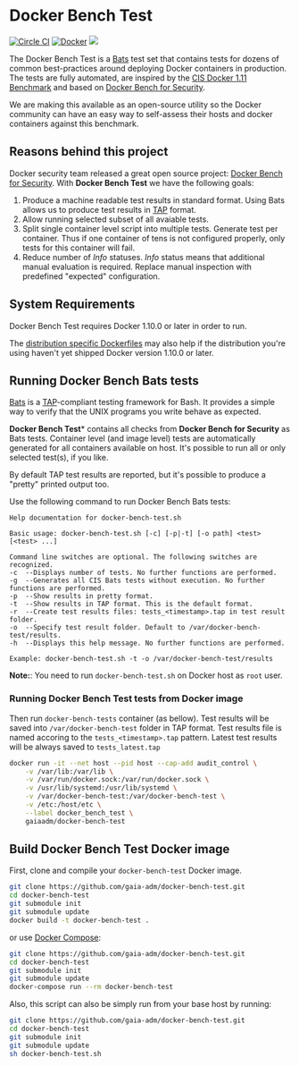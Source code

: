 # Docker Bench Test

[![Circle CI](https://circleci.com/gh/gaia-adm/docker-bench-test.svg?style=svg)](https://circleci.com/gh/gaia-adm/docker-bench-test) 
[![Docker](https://img.shields.io/docker/pulls/gaiaadm/docker-bench-test.svg)](https://hub.docker.com/r/gaiaadm/docker-bench-test/)
[![](https://badge.imagelayers.io/gaiaadm/docker-bench-test:master.svg)](https://imagelayers.io/?images=gaiaadm/docker-bench-test:master)

The Docker Bench Test is a [Bats](https://github.com/sstephenson/bats) test set that contains tests for dozens of common best-practices around deploying Docker containers in production. The tests are fully automated, are inspired by the [CIS Docker 1.11 Benchmark](https://benchmarks.cisecurity.org/tools2/docker/CIS_Docker_1.11.0_Benchmark_v1.0.0.pdf) and based on [Docker Bench for Security](https://github.com/docker/docker-bench-security).

We are making this available as an open-source utility so the Docker community can have an easy way to self-assess their hosts and docker containers against this benchmark.

## Reasons behind this project

Docker security team released a great open source project: [Docker Bench for Security](https://github.com/docker/docker-bench-security).
With **Docker Bench Test** we have the following goals:

1. Produce a machine readable test results in standard format. Using Bats allows us to produce test results in  [TAP](http://testanything.org/) format.
2. Allow running selected subset of all avaiable tests.
3. Split single container level script into multiple tests. Generate test per container. Thus if one container of tens is not configured properly, only tests for this container will fail.
4. Reduce number of *Info* statuses. *Info* status means that additional manual evaluation is required. Replace manual inspection with predefined "expected" configuration.

## System Requirements

Docker Bench Test requires Docker 1.10.0 or later in order to run.

The [distribution specific Dockerfiles](https://github.com/gaia-adm/docker-bench-test/tree/master/distros) may also help if the distribution you're using haven't yet shipped Docker version 1.10.0 or later.

## Running Docker Bench Bats tests

[Bats](https://github.com/sstephenson/bats) is a [TAP](http://testanything.org/)-compliant testing framework for Bash. It provides a simple way to verify that the UNIX programs you write behave as expected.

**Docker Bench Test*** contains all checks from **Docker Bench for Security** as Bats tests. Container level (and image level) tests are automatically generated for all containers available on host. It's possible to run all or only selected test(s), if you like.

By default TAP test results are reported, but it's possible to produce a "pretty" printed output too.

Use the following command to run Docker Bench Bats tests:

```
Help documentation for docker-bench-test.sh

Basic usage: docker-bench-test.sh [-c] [-p|-t] [-o path] <test> [<test> ...]

Command line switches are optional. The following switches are recognized.
-c  --Displays number of tests. No further functions are performed.
-g  --Generates all CIS Bats tests without execution. No further functions are performed.
-p  --Show results in pretty format.
-t  --Show results in TAP format. This is the default format.
-r  --Create test results files: tests_<timestamp>.tap in test result folder.
-o  --Specify test result folder. Default to /var/docker-bench-test/results.
-h  --Displays this help message. No further functions are performed.

Example: docker-bench-test.sh -t -o /var/docker-bench-test/results
```

**Note:**: You need to run `docker-bench-test.sh` on Docker host as `root` user.

### Running Docker Bench Test tests from Docker image

Then run `docker-bench-tests` container (as bellow). Test results will be saved into `/var/docker-bench-test` folder in TAP format. Test results file is named accoring to the `tests_<timestamp>.tap` pattern. Latest test results will be always saved to `tests_latest.tap`

```sh
docker run -it --net host --pid host --cap-add audit_control \
    -v /var/lib:/var/lib \
    -v /var/run/docker.sock:/var/run/docker.sock \
    -v /usr/lib/systemd:/usr/lib/systemd \
    -v /var/docker-bench-test:/var/docker-bench-test \
    -v /etc:/host/etc \
    --label docker_bench_test \
    gaiaadm/docker-bench-test
```

## Build Docker Bench Test Docker image

First, clone and compile your `docker-bench-test` Docker image.

```sh
git clone https://github.com/gaia-adm/docker-bench-test.git
cd docker-bench-test
git submodule init
git submodule update
docker build -t docker-bench-test .
```

or use [Docker Compose](https://docs.docker.com/compose/):
```sh
git clone https://github.com/gaia-adm/docker-bench-test.git
cd docker-bench-test
git submodule init
git submodule update
docker-compose run --rm docker-bench-test
```

Also, this script can also be simply run from your base host by running:

```sh
git clone https://github.com/gaia-adm/docker-bench-test.git
cd docker-bench-test
git submodule init
git submodule update
sh docker-bench-test.sh
```
